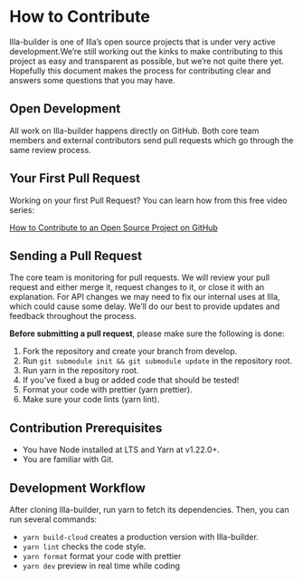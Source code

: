# How to Contribute

Illa-builder is one of Illa’s open source projects that is  under very active development.We’re still working out the kinks to make contributing to this project as easy and transparent as possible, but we’re not quite there yet. Hopefully this document makes the process for contributing clear and answers some questions that you may have.

## Open Development

All work on Illa-builder happens directly on GitHub. Both core team members and external contributors send pull requests which go through the same review process.

## Your First Pull Request

Working on your first Pull Request? You can learn how from this free video series:

[How to Contribute to an Open Source Project on GitHub](https://egghead.io/courses/how-to-contribute-to-an-open-source-project-on-github)

## Sending a Pull Request

The core team is monitoring for pull requests. We will review your pull request and either merge it, request changes to it, or close it with an explanation. For API changes we may need to fix our internal uses at Illa, which could cause some delay. We’ll do our best to provide updates and feedback throughout the process.

**Before submitting a pull request**, please make sure the following is done:

1. Fork the repository and create your branch from develop.
2. Run `git submodule init && git submodule update` in the repository root.
3. Run yarn in the repository root.
4. If you’ve fixed a bug or added code that should be tested!
5. Format your code with prettier (yarn prettier).
6. Make sure your code lints (yarn lint).

## Contribution Prerequisites

- You have Node installed at LTS and Yarn at v1.22.0+.
- You are familiar with Git.

## Development Workflow

After cloning Illa-builder, run yarn to fetch its dependencies. Then, you can run several commands:

- `yarn build-cloud` creates a production version with Illa-builder.
- `yarn lint` checks the code style.
- `yarn format` format your code with prettier
- `yarn dev`  preview in real time while coding
